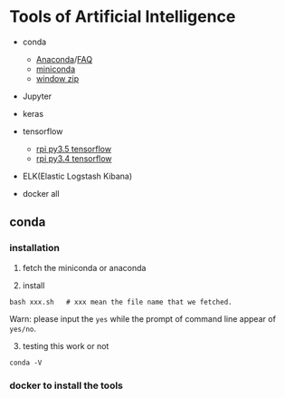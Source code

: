# Tools of Artificial Intelligence
- conda
    - [Anaconda](https://repo.continuum.io/)/[FAQ](http://docs.anaconda.com/anaconda/faq/#)
    - [miniconda](https://repo.continuum.io/miniconda/)
    - [window zip](https://repo.continuum.io/archive/.winzip/)
- Jupyter
- keras
- tensorflow
    - [rpi py3.5 tensorflow](https://github.com/samjabrahams/tensorflow-on-raspberry-pi/releases)
    - [rpi py3.4 tensorflow](https://github.com/lhelontra/tensorflow-on-arm/releases)
- ELK(Elastic Logstash Kibana)

- docker all

## conda
### installation
1. fetch the miniconda or anaconda

2. install 
```
bash xxx.sh   # xxx mean the file name that we fetched.
```
Warn: please input the `yes` while the prompt of command line appear of `yes/no`.

3. testing this work or not 
```
conda -V
```



### docker to install the tools
